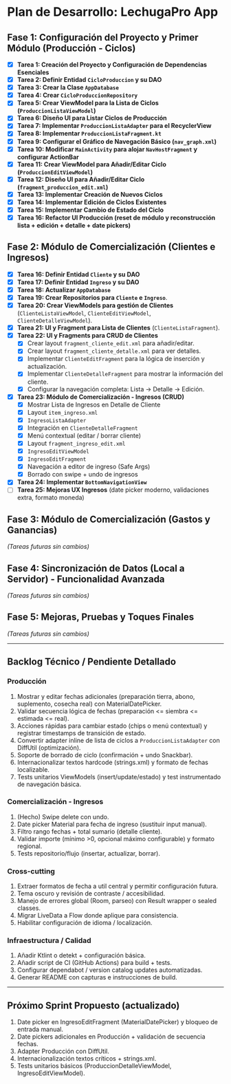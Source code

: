 # Plan de Desarrollo: LechugaPro App

## Fase 1: Configuración del Proyecto y Primer Módulo (Producción - Ciclos)

*   [x] **Tarea 1: Creación del Proyecto y Configuración de Dependencias Esenciales**
*   [x] **Tarea 2: Definir Entidad `CicloProduccion` y su DAO**
*   [x] **Tarea 3: Crear la Clase `AppDatabase`**
*   [x] **Tarea 4: Crear `CicloProduccionRepository`**
*   [x] **Tarea 5: Crear ViewModel para la Lista de Ciclos (`ProduccionListaViewModel`)**
*   [x] **Tarea 6: Diseño UI para Listar Ciclos de Producción**
*   [x] **Tarea 7: Implementar `ProduccionListaAdapter` para el RecyclerView**
*   [x] **Tarea 8: Implementar `ProduccionListaFragment.kt`**
*   [x] **Tarea 9: Configurar el Gráfico de Navegación Básico (`nav_graph.xml`)**
*   [x] **Tarea 10: Modificar `MainActivity` para alojar `NavHostFragment` y configurar ActionBar**
*   [x] **Tarea 11: Crear ViewModel para Añadir/Editar Ciclo (`ProduccionEditViewModel`)**
*   [x] **Tarea 12: Diseño UI para Añadir/Editar Ciclo (`fragment_produccion_edit.xml`)**
*   [x] **Tarea 13: Implementar Creación de Nuevos Ciclos**
*   [x] **Tarea 14: Implementar Edición de Ciclos Existentes**
*   [x] **Tarea 15: Implementar Cambio de Estado del Ciclo**
*   [x] **Tarea 16: Refactor UI Producción (reset de módulo y reconstrucción lista + edición + detalle + date pickers)**

## Fase 2: Módulo de Comercialización (Clientes e Ingresos)

*   [x] **Tarea 16: Definir Entidad `Cliente` y su DAO**
*   [x] **Tarea 17: Definir Entidad `Ingreso` y su DAO**
*   [x] **Tarea 18: Actualizar `AppDatabase`**
*   [x] **Tarea 19: Crear Repositorios para `Cliente` e `Ingreso`**.
*   [x] **Tarea 20: Crear ViewModels para gestión de Clientes** (`ClienteListaViewModel`, `ClienteEditViewModel`, `ClienteDetalleViewModel`).
*   [x] **Tarea 21: UI y Fragment para Lista de Clientes** (`ClienteListaFragment`).
*   [x] **Tarea 22: UI y Fragments para CRUD de Clientes**
    *   [x] Crear layout `fragment_cliente_edit.xml` para añadir/editar.
    *   [x] Crear layout `fragment_cliente_detalle.xml` para ver detalles.
    *   [x] Implementar `ClienteEditFragment` para la lógica de inserción y actualización.
    *   [x] Implementar `ClienteDetalleFragment` para mostrar la información del cliente.
    *   [x] Configurar la navegación completa: Lista -> Detalle -> Edición.
*   [x] **Tarea 23: Módulo de Comercialización - Ingresos (CRUD)**
    *   [x] Mostrar Lista de Ingresos en Detalle de Cliente
    *   [x] Layout `item_ingreso.xml`
    *   [x] `IngresoListaAdapter`
    *   [x] Integración en `ClienteDetalleFragment`
    *   [x] Menú contextual (editar / borrar cliente)
    *   [x] Layout `fragment_ingreso_edit.xml`
    *   [x] `IngresoEditViewModel`
    *   [x] `IngresoEditFragment`
    *   [x] Navegación a editor de ingreso (Safe Args)
    *   [x] Borrado con swipe + undo de ingresos
*   [x] **Tarea 24: Implementar `BottomNavigationView`**
*   [ ] **Tarea 25: Mejoras UX Ingresos** (date picker moderno, validaciones extra, formato moneda)

## Fase 3: Módulo de Comercialización (Gastos y Ganancias)
*(Tareas futuras sin cambios)*

## Fase 4: Sincronización de Datos (Local a Servidor) - Funcionalidad Avanzada
*(Tareas futuras sin cambios)*

## Fase 5: Mejoras, Pruebas y Toques Finales
*(Tareas futuras sin cambios)*

---

## Backlog Técnico / Pendiente Detallado

### Producción
1. Mostrar y editar fechas adicionales (preparación tierra, abono, suplemento, cosecha real) con MaterialDatePicker.
2. Validar secuencia lógica de fechas (preparación <= siembra <= estimada <= real).
3. Acciones rápidas para cambiar estado (chips o menú contextual) y registrar timestamps de transición de estado.
4. Convertir adapter inline de lista de ciclos a `ProduccionListaAdapter` con DiffUtil (optimización).
5. Soporte de borrado de ciclo (confirmación + undo Snackbar).
6. Internacionalizar textos hardcode (strings.xml) y formato de fechas localizable.
7. Tests unitarios ViewModels (insert/update/estado) y test instrumentado de navegación básica.

### Comercialización - Ingresos
1. (Hecho) Swipe delete con undo.
2. Date picker Material para fecha de ingreso (sustituir input manual).
3. Filtro rango fechas + total sumario (detalle cliente).
4. Validar importe (mínimo >0, opcional máximo configurable) y formato regional.
5. Tests repositorio/flujo (insertar, actualizar, borrar).

### Cross-cutting
1. Extraer formatos de fecha a util central y permitir configuración futura.
2. Tema oscuro y revisión de contraste / accesibilidad.
3. Manejo de errores global (Room, parseo) con Result wrapper o sealed classes.
4. Migrar LiveData a Flow donde aplique para consistencia.
5. Habilitar configuración de idioma / localización.

### Infraestructura / Calidad
1. Añadir Ktlint o detekt + configuración básica.
2. Añadir script de CI (GitHub Actions) para build + tests.
3. Configurar dependabot / version catalog updates automatizadas.
4. Generar README con capturas e instrucciones de build.

---

## Próximo Sprint Propuesto (actualizado)
1. Date picker en IngresoEditFragment (MaterialDatePicker) y bloqueo de entrada manual.
2. Date pickers adicionales en Producción + validación de secuencia fechas.
3. Adapter Producción con DiffUtil.
4. Internacionalización textos críticos + strings.xml.
5. Tests unitarios básicos (ProduccionDetalleViewModel, IngresoEditViewModel).